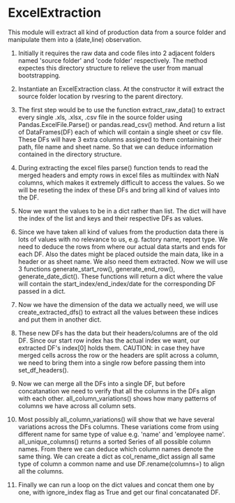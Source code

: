 ExcelExtraction
===============

This module will extract all kind of production data from a source folder and manipulate them into a (date,line) observation.  

1. Initially it requires the raw data and code files into 2 adjacent folders named 'source folder' and 'code folder' respectively. The method expectes this directory structure to relieve the user from manual bootstrapping. 
  
2. Instantiate an ExcelExtraction class. At the constructor it will extract the source folder location by rvesring to the parent directory. 
   
3. The first step would be to use the function extract_raw_data() to extract every single .xls, .xlsx, .csv file in the source folder using Pandas.ExcelFile.Parse() or pandas.read_csv() method. And return a list of DataFrames(DF) each of which will contain a single sheet or csv file. These DFs will have 3 extra columns assigned to them containing their path, file name and sheet name. So that we can deduce information contained in the directory structure. 
   
4. During extracting the excel files parse() function tends to read the merged headers and empty rows in excel files as multiindex with NaN columns, which makes it extremely difficult to access the values. So we will be reseting the index of these DFs and bring all kind of values into the DF. 
   
5. Now we want the values to be in a dict rather than list. The dict will have the index of the list and keys and their respective DFs as values. 

6. Since we have taken all kind of values from the production data there is lots of values with no relevance to us, e.g. factory name, report type. We need to deduce the rows from where our actual data starts and ends for each DF. Also the dates might be placed outside the main data, like in a header or as sheet name. We also need them extracted. Now we will use 3 functions generate_start_row(), generate_end_row(), generate_date_dict(). These functions will return a dict where the value will contain the start_index/end_index/date for the corresponding DF passed in a dict.  

7. Now we have the dimension of the data we actually need, we will use create_extracted_dfs() to extract all the values between these indices and put them in another dict. 

8. These new DFs has the data but their headers/columns are of the old DF. Since our start row index has the actual index we want, our extracted DF's index[0] holds them. CAUTION: in case they have merged cells across the row or the headers are split across a column, we need to bring them into a single row before passing them into set_df_headers().   

9. Now we can merge all the DFs into a single DF, but before concatanation we need to verify that all the columns in the DFs align with each other. all_column_variations() shows how many patterns of columns we have across all column sets. 

10. Most possibly all_column_variations() will show that we have several variations across the DFs columns. These variations come from using different name for same type of value e.g. 'name' and 'employee name'. all_unique_columns() returns a sorted Series of all possible column names. From there we can deduce which column names denote the same thing. We can create a dict as col_rename_dict assign all same type of column a common name and use DF.rename(columns=) to align all the columns.

11. Finally we can run a loop on the dict values and concat them one by one, with ignore_index flag as True and get our final concatanated DF. 
